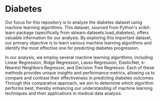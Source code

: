 # Diabetes

Our focus for this repository is to analyze the diabetes dataset using machine learning algorithms. This dataset, sourced from Python's scikit-learn package (specifically from sklearn.datasets.load_diabetes), offers valuable information for our analysis. By exploring this important dataset, our primary objective is to learn various machine learning algorithms and identify the most effective one for predicting diabetes progression.

In our analysis, we employ several machine learning algorithms, including Linear Regression, Ridge Regression, Lasso Regression, ElasticNet, k-Nearest Neighbors Regressor, and Decision Tree Regressor. Each of these methods provides unique insights and performance metrics, allowing us to compare and contrast their effectiveness in predicting diabetes outcomes. Through this comparative approach, we aim to determine which algorithm performs best, thereby enhancing our understanding of machine learning techniques and their applications in medical data analysis.
